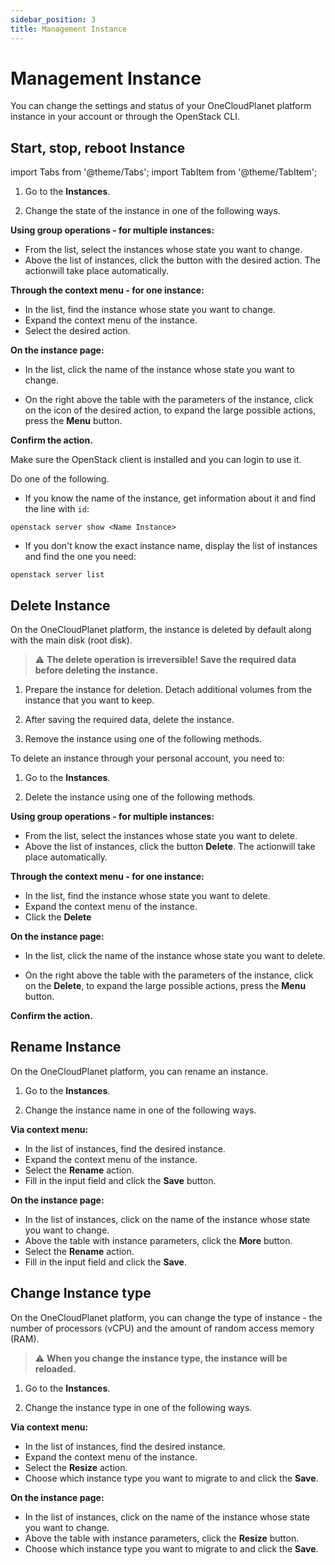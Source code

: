 ```yaml
---
sidebar_position: 3
title: Management Instance
---
```


# Management Instance

You can change the settings and status of your OneCloudPlanet platform instance in your account or through the OpenStack CLI.

## Start, stop, reboot Instance

import Tabs from '@theme/Tabs';
import TabItem from '@theme/TabItem';

<Tabs>
  <TabItem value="personal-area" label="Personal Area" default>

1. Go to the **Instances**.

2. Change the state of the instance in one of the following ways.

**Using group operations - for multiple instances:**

- From the list, select the instances whose state you want to change.
- Above the list of instances, click the button with the desired action. The actionwill take place automatically.

**Through the context menu - for one instance:**

- In the list, find the instance whose state you want to change.
- Expand the context menu of the instance.
- Select the desired action.

**On the instance page:**

- In the list, click the name of the instance whose state you want to change.

- On the right above the table with the parameters of the instance, click on the icon of the desired action, to expand the large possible actions, press the **Menu** button.

**Confirm the action.**   

  </TabItem>

  <TabItem value="openstack" label="Openstack CLI">
    

Make sure the OpenStack client is installed and you can login to use it.

Do one of the following.

- If you know the name of the instance, get information about it and find the line with `id`:

```
openstack server show <Name Instance>
```

- If you don't know the exact instance name, display the list of instances and find the one you need:

```
openstack server list
```

  </TabItem>
</Tabs>

## Delete Instance

On the OneCloudPlanet platform, the instance is deleted by default along with the main disk (root disk).

> :warning: **The delete operation is irreversible! Save the required data before deleting the instance.**

1. Prepare the instance for deletion. Detach additional volumes from the instance that you want to keep.

2. After saving the required data, delete the instance.

3. Remove the instance using one of the following methods.

To delete an instance through your personal account, you need to:

1. Go to the **Instances**.

2. Delete the instance using one of the following methods.

**Using group operations - for multiple instances:**

- From the list, select the instances whose state you want to delete.
- Above the list of instances, click the button **Delete**. The actionwill take place automatically.

**Through the context menu - for one instance:**

- In the list, find the instance whose state you want to delete.
- Expand the context menu of the instance.
- Click the **Delete**

**On the instance page:**

- In the list, click the name of the instance whose state you want to delete.

- On the right above the table with the parameters of the instance, click on the **Delete**, to expand the large possible actions, press the **Menu** button.

**Confirm the action.**

## Rename Instance

On the OneCloudPlanet platform, you can rename an instance.

1. Go to the **Instances**.

2. Change the instance name in one of the following ways.

**Via context menu:**

- In the list of instances, find the desired instance.
- Expand the context menu of the instance.
- Select the **Rename** action.
- Fill in the input field and click the **Save** button.

**On the instance page:**

- In the list of instances, click on the name of the instance whose state you want to change.
- Above the table with instance parameters, click the **More** button.
- Select the **Rename** action.
- Fill in the input field and click the **Save**.

## Change Instance type

On the OneCloudPlanet platform, you can change the type of instance - the number of processors (vCPU) and the amount of random access memory (RAM).

> :warning: **When you change the instance type, the instance will be reloaded.**

1. Go to the **Instances**.

2. Change the instance type in one of the following ways.

**Via context menu:**

- In the list of instances, find the desired instance.
- Expand the context menu of the instance.
- Select the **Resize** action.
- Choose which instance type you want to migrate to and click the **Save**.

**On the instance page:**

- In the list of instances, click on the name of the instance whose state you want to change.
- Above the table with instance parameters, click the **Resize** button.
- Choose which instance type you want to migrate to and click the **Save**.
